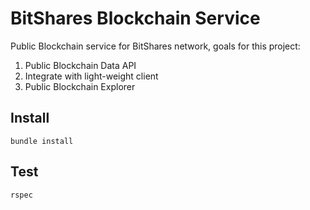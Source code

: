 BitShares Blockchain Service
=============================

Public Blockchain service for BitShares network, goals for this project:

1.  Public Blockchain Data API
2.  Integrate with light-weight client
3.  Public Blockchain Explorer

Install
--------

    bundle install
  
Test
-----

    rspec